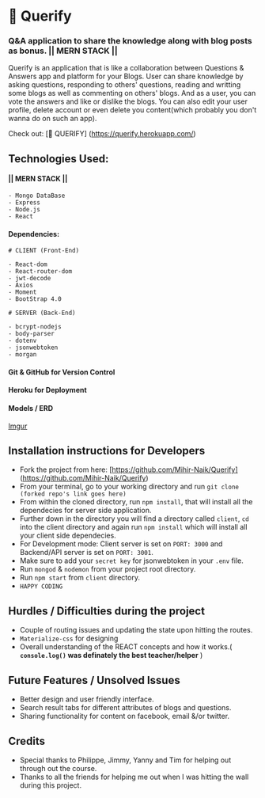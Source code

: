 # 🤔 Querify

### Q&amp;A application to share the knowledge along with blog posts as bonus. || MERN STACK ||

Querify is an application that is like a collaboration between Questions & Answers app and platform for your Blogs. User can share knowledge by asking questions, responding to others' questions, reading and writting some blogs as well as commenting on others' blogs. And as a user, you can vote the answers and like or dislike the blogs. You can also edit your user profile, delete account or even delete you content(which probably you don't wanna do on such an app).
 
Check out:  [🤔 QUERIFY] (https://querify.herokuapp.com/) 

## Technologies Used:

#### || 	MERN STACK  ||
 
	- Mongo DataBase
	- Express
	- Node.js
	- React 

#### Dependencies:
	# CLIENT (Front-End)
	
	- React-dom
	- React-router-dom
	- jwt-decode
	- Axios
	- Moment
	- BootStrap 4.0
	
	# SERVER (Back-End)
	
	- bcrypt-nodejs
	- body-parser
	- dotenv
	- jsonwebtoken
	- morgan
	

#### Git & GitHub for Version Control
#### Heroku for Deployment

#### Models / ERD
[Imgur](https://i.imgur.com/VYL6okE.png)

## Installation instructions for Developers
- Fork the project from here: [https://github.com/Mihir-Naik/Querify] (https://github.com/Mihir-Naik/Querify)
- From your terminal, go to your working directory and run `git clone (forked repo's link goes here)`
- From within the cloned directory, run `npm install`, that will install all the dependecies for server side application.
- Further down in the directory you will find a directory called `client`, `cd` into the client directory and again run `npm install` which will install all your client side dependecies.
- For Development mode: Client server is set on `PORT: 3000` and Backend/API server is set on `PORT: 3001`.
- Make sure to add your `secret key` for jsonwebtoken in your `.env` file.
- Run `mongod` & `nodemon` from your project root directory.
- Run `npm start` from `client` directory.
- `HAPPY CODING`

 
## Hurdles / Difficulties during the project

- Couple of routing issues and updating the state upon hitting the routes.
- `Materialize-css` for designing
- Overall understanding of the REACT concepts and how it works.( **`console.log()` was definately the best teacher/helper** )

## Future Features / Unsolved Issues

- Better design and user friendly interface.
- Search result tabs for different attributes of blogs and questions. 
- Sharing functionality for content on facebook, email &/or twitter.

## Credits

- Special thanks to Philippe, Jimmy, Yanny and Tim for helping out through out the course.
- Thanks to all the friends for helping me out when I was hitting the wall during this project. 